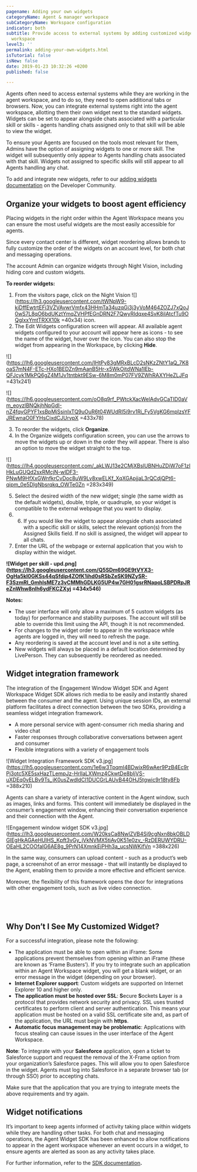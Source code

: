 ```yaml
---
pagename: Adding your own widgets
categoryName: Agent & manager workspace
subCategoryName: Workspace configuration
indicator: both
subtitle: Provide access to external systems by adding customized widgets to the agent
  workspace
level3: ''
permalink: adding-your-own-widgets.html
isTutorial: false
isNew: false
date: 2019-01-23 10:32:26 +0200
published: false

---
```

Agents often need to access external systems while they are working in the agent workspace, and to do so, they need to open additional tabs or browsers. Now, you can integrate external systems right into the agent workspace, allotting them their own widget next to the standard widgets. Widgets can be set to appear alongside chats associated with a particular skill or skills - agents handling chats assigned only to that skill will be able to view the widget.

To ensure your Agents are focused on the tools most relevant for them, Admins have the option of assigning widgets to one or more skill. The widget will subsequently only appear to Agents handling chats associated with that skill. Widgets not assigned to specific skills will still appear to all Agents handling any chat.

To add and integrate new widgets, refer to our [adding widgets documentation](https://developers.liveperson.com/guides-agent-workspace-widget.html) on the Developer Community. 

## Organize your widgets to boost agent efficiency

Placing widgets in the right order within the Agent Workspace means you can ensure the most useful widgets are the most easily accessible for agents.

Since every contact center is different, widget reordering allows brands to fully customize the order of the widgets on an account level, for both chat and messaging operations.

The account Admin can organize widgets through Night Vision, including hiding core and custom widgets.

**To reorder widgets:**

1. From the visitors page, click on the Night Vision ![](https://lh3.googleusercontent.com/tWNpW9-kiDffEwtrtEFi3VZVAvwrVmfx43HHmTa34uzqGj3j3yVoM464ZOZJ7xQoJ0wS7L8qO6bdUKztYmqZVHPfEGnDRN2F7QwyRIdqxe4SvK8ilAtcfTu9OQglxxYmtTRXX10k =40x34) icon.
2. The Edit Widgets configuration screen will appear. All available agent widgets configured to your account will appear here as icons - to see the name of the widget, hover over the icon. You can also stop the widget from appearing in the Workspace, by clicking **Hide**. 

![](https://lh6.googleusercontent.com/IHtPy83gMRxBLcD2sNKzZNtY1aQ_7K8oaS7mN4F-ETc-HXo1BEDZn9mAanB5Hr-x5WkOitdWNa1lEb-QFJcyk1MkPQ6gZ4M1Jv1tntbkt9ESw-6M8m0mP07FV9ZWhRAXYHeZLJFq =431x241)

![](https://lh6.googleusercontent.com/oO8q9rf_PWtckXacWelAdvGCaTID0aVm_eoyzlBNQkjhNpGdI-nZ4fqyGPYF1xsBpMjSsinIxTQ9uOuR6t04WUdRI5i9rv1Ri_Fy5VgKG6mpIzsYFJREwnaO0FYHsCixdCJUrvpX =433x78)

3. To reorder the widgets, click **Organize**.
4. In the Organize widgets configuration screen, you can use the arrows to move the widgets up or down in the order they will appear. There is also an option to move the widget straight to the top. 

![](https://lh4.googleusercontent.com/_akLWJ13e2CMjXBslUBNHuZDiW7oF1zIHkLuGUQd2sxRMcjN-wIDF3-PNwM9HfXxGWnfkrCvDoc8uW9Lv8xwELKf_XqXGApjjaL3rQCdjQPt6-qipm_0e5DlgNbsrqkq_OWTe0Zn =283x349)

5. Select the desired width of the new widget; single (the same width as the default widgets), double, triple, or quadruple, so your widget is compatible to the external webpage that you want to display. 
6. 6. If you would like the widget to appear alongside chats associated with a specific skill or skills, select the relevant option(s) from the Assigned Skills field. If no skill is assigned, the widget will appear to all chats.
7. Enter the URL of the webpage or external application that you wish to display within the widget. 

**![Widget per skill - upd.png](https://lh3.googleusercontent.com/Q5SDm69GE9tVYX3-OgHa5kl0GKSs44qSfdip4ZOfK1ihd0sRSbZeSK9NZySR-F3SzmRI_GmhIsME7z3vCMMhGDLKG5UP4w7GH01gsrRNapoLSBPDRpJReZnWhw8nlh6ydFKCZXyj =434x546)**

**Notes:**

* The user interface will only allow a maximum of 5 custom widgets (as today) for performance and stability purposes. The account will still be able to override this limit using the API, though it is not recommended.
* For changes to the widget order to appear in the workspace while agents are logged in, they will need to refresh the page. 
* Any reordering is saved at the account level and is not a site setting. 
* New widgets will always be placed in a default location determined by LivePerson. They can subsequently be reordered as needed. 

## Widget integration framework

The integration of the Engagement Window Widget SDK and Agent Workspace Widget SDK allows rich media to be easily and instantly shared between the consumer and the agent. Using unique session IDs, an external platform facilitates a direct connection between the two SDKs, providing a seamless widget integration framework.

* A more personal service with agent-consumer rich media sharing and video chat
* Faster responses through collaborative conversations between agent and consumer
* Flexible integrations with a variety of engagement tools

![Widget Integration Framework SDK v3.jpg](https://lh5.googleusercontent.com/1e6w3Tpqml4BDwixR6wAer9PzB4Ec9rPj3otc5XE5sxHazTLempJz-HrIIaLXWmz4CkwtDe8bIjVS-uXDEq0vELBv9Ts_jK0usZwdldCI1DUCGrLAUvB44OHJ5tgwic9r18ty8Fb =388x210)

Agents can share a variety of interactive content in the Agent window, such as images, links and forms. This content will immediately be displayed in the consumer’s engagement window, enhancing their conversation experience and their connection with the Agent.

 ![Engagement window widget SDK v3.jpg](https://lh3.googleusercontent.com/W20ksCa8NwIZVB4Sj9cgNxn8bkOBLDGIEgHkAGAeHUIHS_Kpft3vGy_jVkNVMX5tiAy0K51e0zv_-RzDERUWYDRU-OEaHL2COOfaIG6AE8g_9PrN14XmnkEjPHh3a_ucsNWKifVn =388x226)

In the same way, consumers can upload content - such as a product’s web page, a screenshot of an error message - that will instantly be displayed to the Agent, enabling them to provide a more effective and efficient service. 

Moreover, the flexibility of this framework opens the door for integrations with other engagement tools, such as live video connection.

##  

## Why Don’t I See My Customized Widget?

For a successful integration, please note the following:

* The application must be able to open within an iFrame: Some applications prevent themselves from opening within an iFrame (these are known as ‘Frame Busters’). If you try to integrate such an application within an Agent Workspace widget, you will get a blank widget, or an error message in the widget (depending on your browser).
* **Internet Explorer support**: Custom widgets are supported on Internet Explorer 10 and higher only.
* **The application must be hosted over SSL**: **S**ecure **S**ockets **L**ayer is a protocol that provides network security and privacy. SSL uses trusted certificates to perform client and server authentication. This means your application must be hosted on a valid SSL certificate site and, as part of the application, the URL must begin with **https**.
* **Automatic focus management may be problematic**: Applications with focus stealing can cause issues in the user interface of the Agent Workspace.

**Note**: To integrate with your **Salesforce** application, open a ticket to Salesforce support and request the removal of the X-Frame option from your organization’s Salesforce pages. This will allow you to open Salesforce in the widget. Agents must log into Salesforce in a separate browser tab (or through SSO) prior to accepting chats.

Make sure that the application that you are trying to integrate meets the above requirements and try again.

## Widget notifications

It’s important to keep agents informed of activity taking place within widgets while they are handling other tasks. For both chat and messaging operations, the Agent Widget SDK has been enhanced to allow notifications to appear in the agent workspace whenever an event occurs in a widget, to ensure agents are alerted as soon as any activity takes place. 

  
For further information, refer to the [SDK documentation](https://developers.liveperson.com/agent-workspace-sdk-overview.html)**.** 